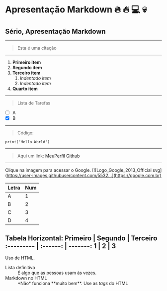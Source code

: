 # Apresentação Markdown :fire: :fire: :computer: :skull:
## Sério, Apresentação Markdown
---
> Esta é uma citação
---
1. **Primeiro item**
2. **Segundo item**
3. **Terceiro item**
    1. *Indentado item*
    2. *Indentado item*
4. **Quarto item**
---
> Lista de Tarefas
- [ ] A
- [x] B
---
> Código:
  ```
print("Hello World")
  ```
---
>Aqui um link:
[MeuPerfil](github.com/JotaHeartz)
[Github](github.com)
---

Clique na imagem para acessar o Google.
[![Logo_Google_2013_Official svg](https://user-images.githubusercontent.com/5532...](https://google.com.br)

Letra   | Num
------- | ------
A |1
B |2
C |3
D |4

Tabela Horizontal:
Primeiro | Segundo | Terceiro
:--------- | :------: | -------:
1 | 2 | 3
---
Uso de HTML.
<dl>
  <dt>Lista definitiva</dt>
  <dd>É algo que as pessoas usam às vezes.</dd>

  <dt>Markdown no HTML</dt>
  <dd>*Não* funciona **muito bem**. Use as <em>tags</em> do HTML</dd>
</dl>
